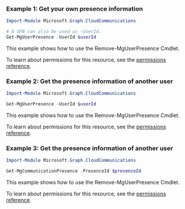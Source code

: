 ### Example 1: Get your own presence information

```powershellImport-Module Microsoft.Graph.CloudCommunications

# A UPN can also be used as -UserId.
Get-MgUserPresence -UserId $userId
```
This example shows how to use the Remove-MgUserPresence Cmdlet.
To learn about permissions for this resource, see the [permissions reference](/graph/permissions-reference).

### Example 2: Get the presence information of another user

```powershellImport-Module Microsoft.Graph.CloudCommunications

Get-MgUserPresence -UserId $userId
```
This example shows how to use the Remove-MgUserPresence Cmdlet.
To learn about permissions for this resource, see the [permissions reference](/graph/permissions-reference).

### Example 3: Get the presence information of another user

```powershellImport-Module Microsoft.Graph.CloudCommunications

Get-MgCommunicationPresence -PresenceId $presenceId
```
This example shows how to use the Remove-MgUserPresence Cmdlet.
To learn about permissions for this resource, see the [permissions reference](/graph/permissions-reference).

